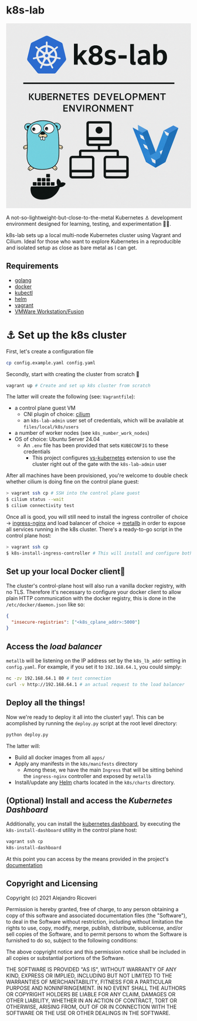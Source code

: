 # k8s-lab

![k8s-lab demo](files/local/images/README.png)

A not-so-lightweight-but-close-to-the-metal Kubernetes ⚓ development environment designed for learning, testing, and experimentation 👨‍💻.

k8s-lab sets up a local multi-node Kubernetes cluster using Vagrant and Cilium. Ideal for those who want to explore Kubernetes in a reproducible and isolated setup as close as bare metal as I can get.

## Requirements

- [golang](https://golang.org)
- [docker](https://docker.com)
- [kubectl](https://kubernetes.io)
- [helm](https://helm.sh)
- [vagrant](https://vagrantup.com)
- [VMWare Workstation/Fusion](https://www.vmware.com/products/desktop-hypervisor/workstation-and-fusion)

# ⚓ Set up the k8s cluster

First, let's create a configuration file

```sh
cp config.example.yaml config.yaml
```

Secondly, start with creating the cluster from scratch 🔨

```sh
vagrant up # Create and set up k8s cluster from scratch
```

The latter will create the following (see: `Vagrantfile`):

- a control plane guest VM
  - CNI plugin of choice: [cilium](https://docs.cilium.io)
  - an `k8s-lab-admin` user set of credentials, which will be available at `files/local/k8s/users`
- a number of worker nodes (see `k8s_number_work_nodes`)
- OS of choice: Ubuntu Server 24.04
  - An `.env` file has been provided that sets `KUBECONFIG` to these credentials
    - This project configures [vs-kubernetes](https://marketplace.visualstudio.com/items?itemName=ms-kubernetes-tools.vscode-kubernetes-tools) extension to use the cluster right out of the gate with the `k8s-lab-admin` user

After all machines have been provisioned, you're welcome to double check whether cilium is doing fine on the control plane guest:

```sh
> vagrant ssh cp # SSH into the control plane guest
$ cilium status --wait
$ cilium connectivity test
```

Once all is good, you will still need to install the ingress controller of choice -> [ingress-nginx](https://github.com/kubernetes/ingress-nginx) and load balancer of choice -> [metallb]() in order to expose all services running in the k8s cluster. There's a ready-to-go script in the control plane host:

```sh
> vagrant ssh cp
$ k8s-install-ingress-controller # This will install and configure both ingress-nginx and metallb
```

## Set up your local Docker client🚢

The cluster's control-plane host will also run a vanilla docker registry, with no TLS. Therefore it's necessary to configure your docker client to allow plain HTTP communication with the docker registry, this is done in the `/etc/docker/daemon.json` like so:

```json
{
  "insecure-registries": ["<k8s_cplane_addr>:5000"]
}
```

## Access the _load balancer_

`metallb` will be listening on the IP address set by the `k8s_lb_addr` setting in `config.yaml`. For example, if you set it to `192.168.64.1`, you could simply:

```sh
nc -zv 192.168.64.1 80 # test connection
curl -v http://192.168.64.1 # an actual request to the load balancer
```

## Deploy all the things!

Now we're ready to deploy it all into the cluster! yay!. This can be acomplished by running the `deploy.py` script at the root level directory:

```sh
python deploy.py
```

The latter will:

- Build all docker images from all `apps/`
- Apply any manifests in the `k8s/manifests` directory
  - Among these, we have the main `Ingress` that will be sitting behind the `ingress-nginx` controller and exposed by `metallb`
- Install/update any [Helm](helm.sh) charts located in the `k8s/charts` directory.

## (Optional) Install and access the _Kubernetes Dashboard_

Additionally, you can install the [kubernetes dashboard](https://github.com/kubernetes/dashboard), by executing the `k8s-install-dashboard` utility in the control plane host:

```sh
vagrant ssh cp
k8s-install-dashboard
```

At this point you can access by the means provided in the project's [documentation](https://github.com/kubernetes/dashboard/blob/master/docs/user/accessing-dashboard/README.md)

## Copyright and Licensing

Copyright (c) 2021 Alejandro Ricoveri

Permission is hereby granted, free of charge, to any person obtaining a copy
of this software and associated documentation files (the "Software"), to deal
in the Software without restriction, including without limitation the rights
to use, copy, modify, merge, publish, distribute, sublicense, and/or sell
copies of the Software, and to permit persons to whom the Software is
furnished to do so, subject to the following conditions:

The above copyright notice and this permission notice shall be included in
all copies or substantial portions of the Software.

THE SOFTWARE IS PROVIDED "AS IS", WITHOUT WARRANTY OF ANY KIND, EXPRESS OR
IMPLIED, INCLUDING BUT NOT LIMITED TO THE WARRANTIES OF MERCHANTABILITY,
FITNESS FOR A PARTICULAR PURPOSE AND NONINFRINGEMENT. IN NO EVENT SHALL THE
AUTHORS OR COPYRIGHT HOLDERS BE LIABLE FOR ANY CLAIM, DAMAGES OR OTHER
LIABILITY, WHETHER IN AN ACTION OF CONTRACT, TORT OR OTHERWISE, ARISING FROM,
OUT OF OR IN CONNECTION WITH THE SOFTWARE OR THE USE OR OTHER DEALINGS IN
THE SOFTWARE.
